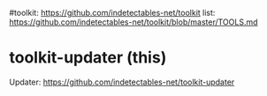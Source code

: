 
#toolkit: https://github.com/indetectables-net/toolkit
list: https://github.com/indetectables-net/toolkit/blob/master/TOOLS.md 
# toolkit-updater (this)
Updater: https://github.com/indetectables-net/toolkit-updater
